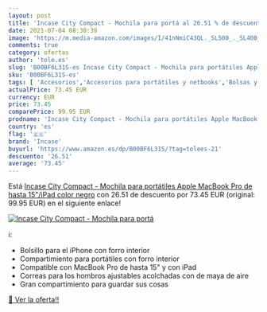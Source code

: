 ```yaml
---
layout: post
title: 'Incase City Compact - Mochila para portá al 26.51 % de descuento'
date: 2021-07-04 08:30:39
image: 'https://m.media-amazon.com/images/I/41nNmiC43QL._SL500_._SL400_.jpg'
comments: true
category: ofertas
author: 'tole.es'
slug: 'B00BF6L31S-es Incase City Compact - Mochila para portátiles Apple...'
sku: 'B00BF6L31S-es'
tags: [ 'Accesorios','Accesorios para portátiles y netbooks','Bolsas y fundas para portátiles y netbooks','Informática','Mochilas para portátiles y netbooks','incase','mochila', ]
actualPrice: 73.45 EUR
currency: EUR
price: 73.45
comparePrice: 99.95 EUR
prodname: 'Incase City Compact - Mochila para portátiles Apple MacBook Pro de hasta 15"/iPad  color negro'
country: 'es'
flag: '🇪🇸'
brand: 'Incase'
buyurl: 'https://www.amazon.es/dp/B00BF6L31S/?tag=tolees-21'
descuento: '26.51'
average: '73.45'
---
```


Está [Incase City Compact - Mochila para portátiles Apple MacBook Pro de hasta 15"/iPad  color negro](https://www.amazon.es/dp/B00BF6L31S/?tag=tolees-21) con 26.51 de descuento por 73.45 EUR (original: 99.95 EUR) en el siguiente enlace!

[![Incase City Compact - Mochila para portá](https://m.media-amazon.com/images/I/41nNmiC43QL._SL500_._SL400_.jpg)](https://www.amazon.es/dp/B00BF6L31S/?tag=tolees-21)

ℹ️:

- Bolsillo para el iPhone con forro interior
- Compartimiento para portátiles con forro interior
- Compatible con MacBook Pro de hasta 15" y con iPad
- Correas para los hombros ajustables acolchadas con de maya de aire
- Gran compartimiento para guardar sus cosas

[🛒 Ver la oferta!!](https://www.amazon.es/dp/B00BF6L31S/?tag=tolees-21)

